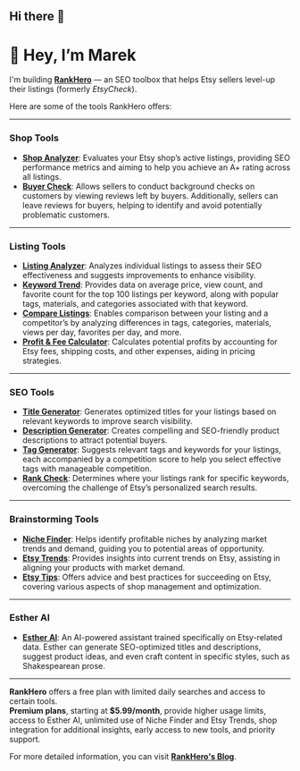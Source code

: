 ## Hi there 👋

# 👋 Hey, I’m Marek  
I'm building **[RankHero](https://www.rankhero.com)** — an SEO toolbox that helps Etsy sellers level-up their listings (formerly *EtsyCheck*).  

Here are some of the tools RankHero offers:

---

### Shop Tools
- **[Shop Analyzer](https://www.rankhero.com/shop-analyzer)**: Evaluates your Etsy shop’s active listings, providing SEO performance metrics and aiming to help you achieve an A+ rating across all listings.
- **[Buyer Check](https://www.rankhero.com/buyer-check)**: Allows sellers to conduct background checks on customers by viewing reviews left by buyers. Additionally, sellers can leave reviews for buyers, helping to identify and avoid potentially problematic customers.

---

### Listing Tools
- **[Listing Analyzer](https://www.rankhero.com/listing-analyzer)**: Analyzes individual listings to assess their SEO effectiveness and suggests improvements to enhance visibility.
- **[Keyword Trend](https://www.rankhero.com/keyword-trend)**: Provides data on average price, view count, and favorite count for the top 100 listings per keyword, along with popular tags, materials, and categories associated with that keyword.
- **[Compare Listings](https://www.rankhero.com/compare-listings)**: Enables comparison between your listing and a competitor’s by analyzing differences in tags, categories, materials, views per day, favorites per day, and more.
- **[Profit & Fee Calculator](https://www.rankhero.com/etsy-profit-calculator)**: Calculates potential profits by accounting for Etsy fees, shipping costs, and other expenses, aiding in pricing strategies.

---

### SEO Tools
- **[Title Generator](https://www.rankhero.com/title-generator)**: Generates optimized titles for your listings based on relevant keywords to improve search visibility.
- **[Description Generator](https://www.rankhero.com/description-generator)**: Creates compelling and SEO-friendly product descriptions to attract potential buyers.
- **[Tag Generator](https://www.rankhero.com/tag-generator)**: Suggests relevant tags and keywords for your listings, each accompanied by a competition score to help you select effective tags with manageable competition.
- **[Rank Check](https://www.rankhero.com/rank-check)**: Determines where your listings rank for specific keywords, overcoming the challenge of Etsy’s personalized search results.

---

### Brainstorming Tools
- **[Niche Finder](https://www.rankhero.com/niche-finder)**: Helps identify profitable niches by analyzing market trends and demand, guiding you to potential areas of opportunity.
- **[Etsy Trends](https://www.rankhero.com/etsy-trends)**: Provides insights into current trends on Etsy, assisting in aligning your products with market demand.
- **[Etsy Tips](https://www.rankhero.com/etsy-tips)**: Offers advice and best practices for succeeding on Etsy, covering various aspects of shop management and optimization.

---

### Esther AI
- **[Esther AI](https://www.rankhero.com/ai)**: An AI-powered assistant trained specifically on Etsy-related data. Esther can generate SEO-optimized titles and descriptions, suggest product ideas, and even craft content in specific styles, such as Shakespearean prose.

---

**RankHero** offers a free plan with limited daily searches and access to certain tools.  
**Premium plans**, starting at **$5.99/month**, provide higher usage limits, access to Esther AI, unlimited use of Niche Finder and Etsy Trends, shop integration for additional insights, early access to new tools, and priority support.


For more detailed information, you can visit **[RankHero's Blog](https://www.rankhero.com)**.
